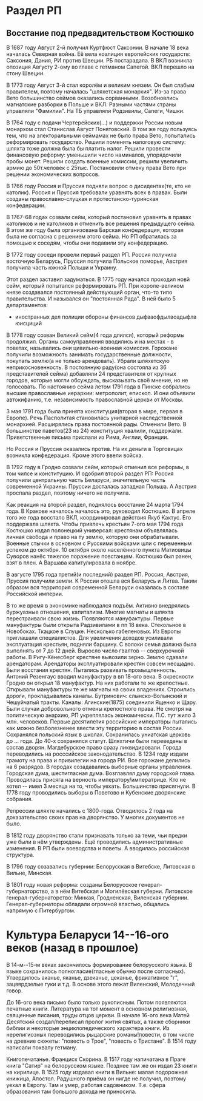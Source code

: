 # Раздел РП

## Восстание под предвадительством Костюшко
В 1687 году Август 2-й получил Куртфюст Саксонии.
В начале 18 века началась Северная война. Её вела коалиция европейских
государств: Саксония, Дания, РИ против Швеции. РБ постарадала.
В ВКЛ возникла опозиция Августу 2-ому во главе с гетманом Сапегой.
ВКЛ перешло на стону Швеции.

В 1773 году Август 3-й стал королём и великим князем.
Он был слабым правителем, поэтому началась "шляхетская монархия".
Из-за права Вето большинство сеймов оказались сорванными.
Возобновлись магнатские разборки в Польше и ВКЛ. Разными частями страны
управляли "Фамилии". На ТБ управляли Родзивилы, Сапеги, Чишки.

В 1764 году с подачи Чертерейских(...) и поддержки России новым монархом
стал Станислав Август Понятовский. В том же году пользуясь тем, что на
электоральными сеймамах не было права Вето, попытались реформировать
государство. Решили поменять налоговую систему: шляхта тоже должна была
бы платить налог. Решили провести финансовую реформу:
уменьшили число наминалов, упорядочили пробы монет.
Решили создать военные комиссии, решили увеличить армию до 50т.человек с
25тыс. Постановили отмену права Вето при решении экономических вопросов.

В 1766 году Россия и Пруссия подняли вопрос о дисидентах(те, кто не
католик). Россия и Пруссия требовали уравнять всех в правах.
Были созданы православно-слуцкая и протестанско-туринская конфедерации.

В 1767-68 годах созвали сейм, который постановил уравнять в правах
католиков и не католиков и отменить все решения предыдущего сейма.
В этом же году была организована Барская конфедерация, которая была не
согласна с решением этого сейма. Но РП обратилась за помощью к соседям,
чтобы они подавили эту конфедерацию.


В 1772 году соседи провели первый раздел РП. Россия получила восточную
Беларусь, Пруссия получила Польское поморье, Австрия получила часть
южной Польши и Украину.

Этот раздел заставил задуматься.
В 1775 году начался проходил новй сейм, который попытался реформировать
РП. При короле-великом князе создавался постоянный действующий орган,
что-то типо правительства. И назывался он "постоянная Рада".
В ней было 5 департаментов:
* иностранных дел
  полиции
  обороны
  финансов
  дыфваофдылвоадыфлв юисциций

В 1778 году созван Великий сейм(4 года длился), который реформы
продолжил. Органы самоуправления вводились и на местах - в поветах,
назывались они цивильно-военная комиссия. Горожане получили возможность
занимать государственные должности, покупать землю(а не только
арендовать). Убрали шляхетскую неприкосновенность.
В постоянную раду(она состояла из 36 представителей сейма) добавляли 24
представителя от крупных городов, которые могли обсуждать, высказывать
своё мнение, но не голосовать. По настоянию сейма летом 1791 года в
Пинске собрались высшие православные иерархии: метрополит, епископ.
И они объявили автокифанию, т.е. независимость православной церкви от
Москвы.

3 мая 1791 года была принята конституция(вторая в мире, первая в
Европе). Речь Пасполитая становилась унитарной наследственной монархией.
Расширялись права постоянной рады. Отменили Вето.
В большинстве паветов(23 из 24) конституция хвалили, поддержали.
Приветственные письма прислали из Рима, Англии, Франции.

Но Россия и Пруссия оказались против. На их деньги в Торговицах возникла
конфедерация. Кроме этого ввели войска.

В 1792 году в Гродно созвали сейм, который отменил все реформы, в том
чилсе и конституцию. И одобрил второй раздел РП: Россия получили
центральную часть Беларуси, значительную часть современной Украины.
Пруссии досталась западная Польша. А Австрия проспала раздел, поэтому
ничего не получила.

Как реакция на второй раздел, поднялось восстание 24 марта 1794 года.
В Кракове началось началось это, руководил Костюшко.
В апреле того же года восстало ВКЛ, координировал действия Якуб Кактус.
Его поддержала шляхта. Чтобы привлечь крестьян 7-ого мая 1794 года
Костюшко издал полонецкий универсал: крестянам объявлялась личная
свобода и право на ту землю, которую они обрабатывали.
Военные стычки в основном с Русскими войсками шли с переменным успехом
до октября. 10 октября около населённого пункта Матиовицы Суворов нанёс
тяжелое поражение повстанцем. Костюшко был ранен, взят в плен.
А Варшава капитулировала в ноябре.

В августе 1795 года третий(и последний) раздел РП.
Россия, Австрия, Пруссия получили земли. К России отошла вся Беларусь и
Литва. Таким образом вся территория современной Беларуси оказалась в
составе Российской империи.

В то же время в экономике наблюдался подъём. Активно внедрялись
буржуазные отношения, капитализм. Многие магнаты и шляхта перестраивали
свою жизнь. Появляются мануфактуры. Первые мануфактуры были открыта
Радзивилами в пп 18 века. Стекольное в Новобоках. Ткацкое в Слуцке.
Несколько габеленовых. Из Европы приглашали специалистов.
Для увеличения доходов усиливали эксплуатация крестьян, подняли барщину.
С волоки семья должна была выполнять от 7 до 12 дней.
Выросло число гвалтов -- сверхурочной работы. В Ригу-Кёнесберг крестяне
вывозили зерно. Землю сдавали арендаторам. Арендаторы эксплуатировали
крестян совсем несщадно. Были восстания крестян. Пытались развивать
промыщленность. Антоний Резенгаус вводил мануфактуру в вп 18-ого века.
В окресности Гродно он открыл 18 мануфактур. На них работали те же
крепостные. Открывали мануфактуры те же магнаты на своих владениях.
Строились дороги, прокладывались каналы. Бутринович: слынско-Волынский и
Чешуйчатый тракты. Каналы: Агинские(1875) соединили Ященко и Щару.
Были случаи добровольного отмены крепостного права. Не смотря на
политическую анархию, РП укреплялась экономически. П.С. тут жило 3 млн.
человеков. Первые десятилетия российские императоры пытались как можно
безболезненее ввести эту территорию в состав России.
Сохранялся польский язык в школах. Сохранилась униатская церковь до ...
года. До 40-х сохранялся статут. Шляхтичи были переведены в состав
дворян. Магдебурское право сразу ликвидировали. Города переводились на
росссийское законодательство. В 1234 году издали грамоту на права и привилегии
на города РИ. Все горожане делились на 6 разрядов.
В городах созадавались выборные органы управления.
Городская дума, шестигласная дума. Возглавлял думу городской глава.
Проводилась присяга на верность императору/императрице.
Кто не хотел -- имел 3 месяца на то, чтобы уехать.
Большинство присягнули.
В 1778 году проводились выборы в Поветово и Кубенские дворянские
собрания.

Репрессии шляхте начались с 1800-года. Отводилось 2 года на
доказательство своих прав на дворянство. У многих документов не было.

В 1812 году дворянство стали признавать только за теми, чьи предки уже
были в нём утверждены. Ещё проводились административные изменения.
В РП были воеводства и поветы. А вводилась российская структура.

В 1796 году созавались губернии: Белорусская в Витебске, Литовская в
Вильне, Минская.

В 1801 году новая реформа: созданы Белорусское генерал-губернаторство, а
в нём Витебская и Могилёвская губерни.
Литовское генерал-губернаторство: Минкая, Гродненская, Виленская губернии.
Генерал-губернаторы обладали огромной властью, общались напрямую с Питербургом.

# Культура Беларуси 14--16-ого веков (назад в прошлое)
В 14-м--15-м веках закончилось формирование белорусского языка.
В языке сохранилось полногласие(гласные обычно после согласных).
Утвердилось аканье, яканье, дзеканье, цеканье, фрикативное "г",
зацвярдзелые гуки и т.д. В основе этого лежат Виленский, Молодечный
говор.

До 16-ого века письмо было только рукописным. Потом появляются печатные
книги. Литература на тот момент в основном религиозная, священные
писания, труды отцов церкви. В начале 16-ого века Матей Десятский
создал/переписал пролог жития святых, а также сборники библии и
некоторые энциклопедического характера книги. Из нерелигиозных
переводились рыцарские романы!повести, в том числе на древние сюжеты:
"повесть о Трое", "повесть о Тристане".
В 1514 году написали похвалу гетману.

Книгопечатанье. Франциск Скорина. В 1517 году напичатана в Праге книга
"Сатир" на белорусском языке. Позднее там же он издал 23 книги на
кирилице. В 1525 году издавал книги в Вильне: малая подорожная книжица,
Апостол. Радушного приёма он нигде не получил, поэтому уехал в Европу.
Там и умер, работая садовником. Т.е. сфера образования там большого
дохода не приносила.
